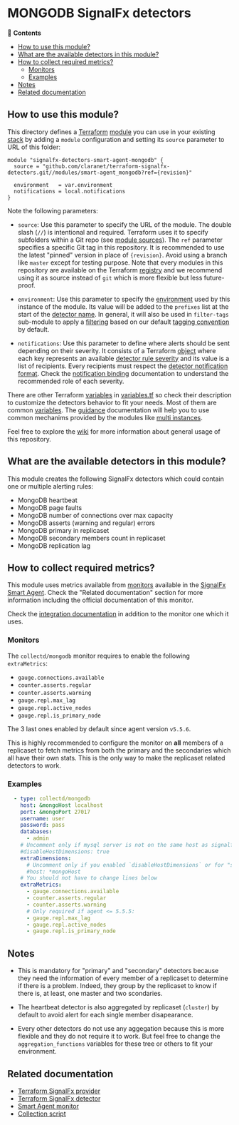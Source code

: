 # MONGODB SignalFx detectors

<!-- START doctoc generated TOC please keep comment here to allow auto update -->
<!-- DON'T EDIT THIS SECTION, INSTEAD RE-RUN doctoc TO UPDATE -->
:link: **Contents**

- [How to use this module?](#how-to-use-this-module)
- [What are the available detectors in this module?](#what-are-the-available-detectors-in-this-module)
- [How to collect required metrics?](#how-to-collect-required-metrics)
  - [Monitors](#monitors)
  - [Examples](#examples)
- [Notes](#notes)
- [Related documentation](#related-documentation)

<!-- END doctoc generated TOC please keep comment here to allow auto update -->

## How to use this module?

This directory defines a [Terraform](https://www.terraform.io/) 
[module](https://www.terraform.io/docs/modules/usage.html) you can use in your
existing [stack](https://github.com/claranet/terraform-signalfx-detectors/wiki/Getting-started#stack) by adding a 
`module` configuration and setting its `source` parameter to URL of this folder:

```hcl
module "signalfx-detectors-smart-agent-mongodb" {
  source = "github.com/claranet/terraform-signalfx-detectors.git//modules/smart-agent_mongodb?ref={revision}"

  environment   = var.environment
  notifications = local.notifications
}
```

Note the following parameters:

* `source`: Use this parameter to specify the URL of the module. The double slash (`//`) is intentional  and required. 
  Terraform uses it to specify subfolders within a Git repo (see [module
  sources](https://www.terraform.io/docs/modules/sources.html)). The `ref` parameter specifies a specific Git tag in
  this repository. It is recommended to use the latest "pinned" version in place of `{revision}`. Avoid using a branch 
  like `master` except for testing purpose. Note that every modules in this repository are available on the Terraform 
  [registry](https://registry.terraform.io/modules/claranet/detectors/signalfx) and we recommend using it as source 
  instead of `git` which is more flexible but less future-proof.

* `environment`: Use this parameter to specify the 
  [environment](https://github.com/claranet/terraform-signalfx-detectors/wiki/Getting-started#environment) used by this 
  instance of the module.
  Its value will be added to the `prefixes` list at the start of the [detector 
  name](https://github.com/claranet/terraform-signalfx-detectors/wiki/Templating#example).
  In general, it will also be used in `filter-tags` sub-module to apply a
  [filtering](https://github.com/claranet/terraform-signalfx-detectors/wiki/Guidance#filtering) based on our default 
  [tagging convention](https://github.com/claranet/terraform-signalfx-detectors/wiki/Tagging-convention) by default.

* `notifications`: Use this parameter to define where alerts should be sent depending on their severity. It consists 
  of a Terraform [object](https://www.terraform.io/docs/configuration/types.html#object-) where each key represents an 
  available [detector rule severity](https://docs.signalfx.com/en/latest/detect-alert/set-up-detectors.html#severity) 
  and its value is a list of recipients. Every recipients must respect the [detector notification 
  format](https://registry.terraform.io/providers/splunk-terraform/signalfx/latest/docs/resources/detector#notification-format).
  Check the [notification binding](https://github.com/claranet/terraform-signalfx-detectors/wiki/Notifications-binding) 
  documentation to understand the recommended role of each severity.

There are other Terraform [variables](https://www.terraform.io/docs/configuration/variables.html) in 
[variables.tf](variables.tf) so check their description to customize the detectors behavior to fit your needs. Most of them are 
common [variables](https://github.com/claranet/terraform-signalfx-detectors/wiki/Variables).
The [guidance](https://github.com/claranet/terraform-signalfx-detectors/wiki/Guidance) documentation will help you to use 
common mechanims provided by the modules like [multi 
instances](https://github.com/claranet/terraform-signalfx-detectors/wiki/Guidance#Multiple-instances).

Feel free to explore the [wiki](https://github.com/claranet/terraform-signalfx-detectors/wiki) for more information about 
general usage of this repository.

## What are the available detectors in this module?

This module creates the following SignalFx detectors which could contain one or multiple alerting rules:

* MongoDB heartbeat
* MongoDB page faults
* MongoDB number of connections over max capacity
* MongoDB asserts (warning and regular) errors
* MongoDB primary in replicaset
* MongoDB secondary members count in replicaset
* MongoDB replication lag

## How to collect required metrics?

This module uses metrics available from 
[monitors](https://docs.signalfx.com/en/latest/integrations/agent/monitors/_monitor-config.html)
available in the [SignalFx Smart 
Agent](https://github.com/signalfx/signalfx-agent). Check the "Related documentation" section for more 
information including the official documentation of this monitor.


Check the [integration 
documentation](https://docs.signalfx.com/en/latest/integrations/integrations-reference/integrations.mongodb.html) 
in addition to the monitor one which it uses.

### Monitors

The `collectd/mongodb` monitor requires to enable the following `extraMetrics`:

* `gauge.connections.available`
* `counter.asserts.regular`
* `counter.asserts.warning`
* `gauge.repl.max_lag`
* `gauge.repl.active_nodes`
* `gauge.repl.is_primary_node`

The 3 last ones enabled by default since agent version `v5.5.6`.

This is highly recommended to configure the monitor on __all__ members of a replicaset 
to fetch metrics from both the primary and the secondaries which all have their own stats.
This is the only way to make the replicaset related detectors to work.

### Examples

```yaml
  - type: collectd/mongodb
    host: &mongoHost localhost
    port: &mongoPort 27017
    username: user
    password: pass
    databases:
      - admin
    # Uncomment only if mysql server is not on the same host as signalfx agent
    #disableHostDimensions: true
    extraDimensions:
      # Uncomment only if you enabled `disableHostDimensions` or for "serverless" mode.
      #host: *mongoHost
    # You should not have to change lines below
    extraMetrics:
      - gauge.connections.available
      - counter.asserts.regular
      - counter.asserts.warning
      # Only required if agent <= 5.5.5:
      - gauge.repl.max_lag
      - gauge.repl.active_nodes
      - gauge.repl.is_primary_node
```


## Notes

* This is mandatory for "primary" and "secondary" detectors because 
they need the information of every member of a replicaset to determine 
if there is a problem. Indeed, they group by the replicaset to know if 
there is, at least, one master and two scondaries.

* The heartbeat detector is also aggregated by replicaset (`cluster`) by 
default to avoid alert for each single member disapearance.

* Every other detectors do not use any aggegation because this is more 
flexible and they do not require it to work. But feel free to change 
the `aggregation_functions` variables for these tree or others to fit 
your environment.


## Related documentation

* [Terraform SignalFx provider](https://registry.terraform.io/providers/splunk-terraform/signalfx/latest/docs)
* [Terraform SignalFx detector](https://registry.terraform.io/providers/splunk-terraform/signalfx/latest/docs/resources/detector)
* [Smart Agent monitor](https://docs.signalfx.com/en/latest/integrations/agent/monitors/collectd-mongodb.html)
* [Collection script](https://github.com/signalfx/collectd-mongodb)
